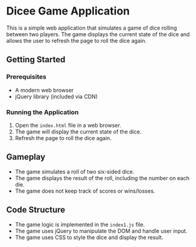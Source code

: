 # Dicee Game Application

This is a simple web application that simulates a game of dice rolling between two players. The game displays the current state of the dice and allows the user to refresh the page to roll the dice again.

## Getting Started

### Prerequisites
- A modern web browser
- jQuery library (included via CDN)

### Running the Application
1. Open the `index.html` file in a web browser.
2. The game will display the current state of the dice.
3. Refresh the page to roll the dice again.

## Gameplay
- The game simulates a roll of two six-sided dice.
- The game displays the result of the roll, including the number on each die.
- The game does not keep track of scores or wins/losses.

## Code Structure
- The game logic is implemented in the `index1.js` file.
- The game uses jQuery to manipulate the DOM and handle user input.
- The game uses CSS to style the dice and display the result.
